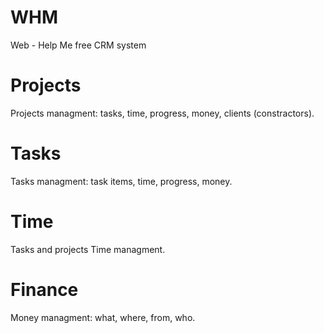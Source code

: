 WHM
===

Web - Help Me free CRM system

Projects
===
Projects managment: tasks, time, progress, money, clients (constractors).

Tasks
===
Tasks managment: task items, time, progress, money.

Time
===
Tasks and projects Time managment.

Finance
===
Money managment: what, where, from, who.
